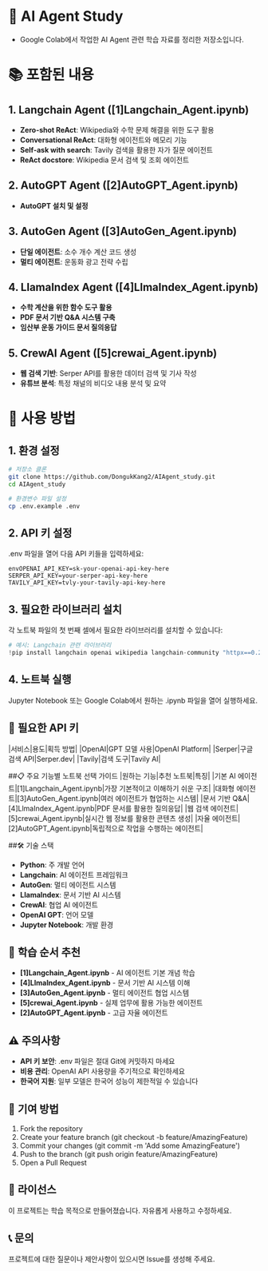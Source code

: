 # 🤖 AI Agent Study
- Google Colab에서 작업한 AI Agent 관련 학습 자료를 정리한 저장소입니다.

# 📚 포함된 내용
## 1. Langchain Agent ([1]Langchain_Agent.ipynb)

- **Zero-shot ReAct**: Wikipedia와 수학 문제 해결을 위한 도구 활용
- **Conversational ReAct**: 대화형 에이전트와 메모리 기능
- **Self-ask with search**: Tavily 검색을 활용한 자가 질문 에이전트
- **ReAct docstore**: Wikipedia 문서 검색 및 조회 에이전트

## 2. AutoGPT Agent ([2]AutoGPT_Agent.ipynb)
- **AutoGPT 설치 및 설정**

## 3. AutoGen Agent ([3]AutoGen_Agent.ipynb)
- **단일 에이전트**: 소수 개수 계산 코드 생성
- **멀티 에이전트**: 운동화 광고 전략 수립

## 4. LlamaIndex Agent ([4]LlmaIndex_Agent.ipynb)
- **수학 계산을 위한 함수 도구 활용**
- **PDF 문서 기반 Q&A 시스템 구축**
- **임산부 운동 가이드 문서 질의응답**

## 5. CrewAI Agent ([5]crewai_Agent.ipynb)
- **웹 검색 기반**: Serper API를 활용한 데이터 검색 및 기사 작성
- **유튜브 분석**: 특정 채널의 비디오 내용 분석 및 요약

# 🚀 사용 방법
## 1. 환경 설정
```bash
# 저장소 클론
git clone https://github.com/DongukKang2/AIAgent_study.git
cd AIAgent_study

# 환경변수 파일 설정
cp .env.example .env
```
## 2. API 키 설정
.env 파일을 열어 다음 API 키들을 입력하세요:
``` env
envOPENAI_API_KEY=sk-your-openai-api-key-here
SERPER_API_KEY=your-serper-api-key-here
TAVILY_API_KEY=tvly-your-tavily-api-key-here
```
## 3. 필요한 라이브러리 설치
각 노트북 파일의 첫 번째 셀에서 필요한 라이브러리를 설치할 수 있습니다:
```python
# 예시: Langchain 관련 라이브러리
!pip install langchain openai wikipedia langchain-community "httpx==0.27.2"
```
## 4. 노트북 실행
Jupyter Notebook 또는 Google Colab에서 원하는 .ipynb 파일을 열어 실행하세요.
## 🔑 필요한 API 키
|서비스|용도|획득 방법|
|OpenAI|GPT 모델 사용|OpenAI Platform|
|Serper|구글 검색 API|Serper.dev|
|Tavily|검색 도구|Tavily AI|

##📋 주요 기능별 노트북 선택 가이드
|원하는 기능|추천 노트북|특징|
|기본 AI 에이전트|[1]Langchain_Agent.ipynb|가장 기본적이고 이해하기 쉬운 구조|
|대화형 에이전트|[3]AutoGen_Agent.ipynb|여러 에이전트가 협업하는 시스템|
|문서 기반 Q&A|[4]LlmaIndex_Agent.ipynb|PDF 문서를 활용한 질의응답|
|웹 검색 에이전트|[5]crewai_Agent.ipynb|실시간 웹 정보를 활용한 콘텐츠 생성|
|자율 에이전트|[2]AutoGPT_Agent.ipynb|독립적으로 작업을 수행하는 에이전트|

##🛠️ 기술 스택

- **Python**: 주 개발 언어
- **Langchain**: AI 에이전트 프레임워크
- **AutoGen**: 멀티 에이전트 시스템
- **LlamaIndex**: 문서 기반 AI 시스템
- **CrewAI**: 협업 AI 에이전트
- **OpenAI GPT**: 언어 모델
- **Jupyter Notebook**: 개발 환경

## 📖 학습 순서 추천

- **[1]Langchain_Agent.ipynb** - AI 에이전트 기본 개념 학습
- **[4]LlmaIndex_Agent.ipynb** - 문서 기반 AI 시스템 이해
- **[3]AutoGen_Agent.ipynb** - 멀티 에이전트 협업 시스템
- **[5]crewai_Agent.ipynb** - 실제 업무에 활용 가능한 에이전트
- **[2]AutoGPT_Agent.ipynb** - 고급 자율 에이전트

## ⚠️ 주의사항

- **API 키 보안**: .env 파일은 절대 Git에 커밋하지 마세요
- **비용 관리**: OpenAI API 사용량을 주기적으로 확인하세요
- **한국어 지원**: 일부 모델은 한국어 성능이 제한적일 수 있습니다

## 🤝 기여 방법

1. Fork the repository
2. Create your feature branch (git checkout -b feature/AmazingFeature)
3. Commit your changes (git commit -m 'Add some AmazingFeature')
4. Push to the branch (git push origin feature/AmazingFeature)
5. Open a Pull Request


## 📄 라이선스
이 프로젝트는 학습 목적으로 만들어졌습니다. 자유롭게 사용하고 수정하세요.
## 📞 문의
프로젝트에 대한 질문이나 제안사항이 있으시면 Issue를 생성해 주세요.




